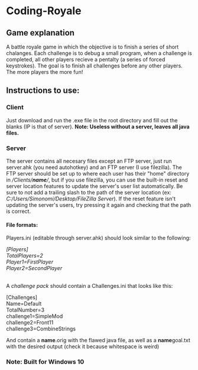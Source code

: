 # Coding-Royale
## Game explanation
A battle royale game in which the objective is to finish a series of short chalanges. Each challenge is to debug a small program, when a challenge is completed, all other players recieve a pentalty (a series of forced keystrokes). The goal is to finish all challenges before any other players. The more players the more fun!

## Instructions to use:
### Client
Just download and run the .exe file in the root directory and fill out the blanks (IP is that of server). **Note: Useless without a server, leaves all java files.**
### Server
The server contains all necesary files except an FTP server, just run server.ahk (you need autohotkey) and an FTP server (I use filezilla). The FTP server should be set up to where each user has their "home" directory in _/Clients/**name**/_, but if you use filezilla, you can use the built-in reset and server location features to update the server's user list automatically. Be sure to not add a trailing slash to the path of the server location (ex: _C:/Users/Simonomi/Desktop/FileZilla Server_). If the reset feature isn't updating the server's users, try pressing it again and checking that the path is correct.
#### File formats:
Players.ini (editable through server.ahk) should look similar to the following:<br/>

_[Players]<br/>
TotalPlayers=2<br/>
Player1=FirstPlayer<br/>
Player2=SecondPlayer_<br/><br/>

A _challenge pack_ should contain a Challenges.ini that looks like this:<br/>

[Challenges]<br/>
Name=Default<br/>
TotalNumber=3<br/>
challenge1=SimpleMod<br/>
challenge2=Front11<br/>
challenge3=CombineStrings<br/>

And contain a **name**.orig with the flawed java file, as well as a **name**goal.txt with the desired output (check it because whitespace is weird)
### Note: Built for Windows 10
